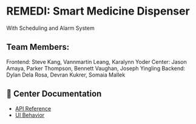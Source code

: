 # REMEDI: Smart Medicine Dispenser
With Scheduling and Alarm System

## Team Members:
Frontend: Steve Kang, Vannmartin Leang, Karalynn Yoder
Center: Jason Amaya, Parker Thompson, Bennett Vaughan, Joseph Yingling
Backend: Dylan Dela Rosa, Devran Kukrer, Somaia Mallek

## 📄 Center Documentation

- [API Reference](docs/api.md)
- [UI Behavior](docs/js.md)
